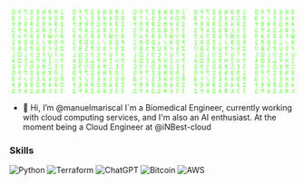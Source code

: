 ![MatrixProfile](https://github.com/manuelmariscal/manuelmariscal/blob/main/matrix.svg)

- 👋 Hi, I’m @manuelmariscal
I´m a Biomedical Engineer, currently working with cloud computing services, and I'm also an AI enthusiast. At the moment being a Cloud Engineer at @iNBest-cloud

### Skills
![Python](https://img.shields.io/badge/python-3670A0?style=for-the-badge&logo=python&logoColor=ffdd54)
![Terraform](https://img.shields.io/badge/terraform-%235835CC.svg?style=for-the-badge&logo=terraform&logoColor=white)
![ChatGPT](https://img.shields.io/badge/chatGPT-74aa9c?style=for-the-badge&logo=openai&logoColor=white)
![Bitcoin](https://img.shields.io/badge/Bitcoin-000?style=for-the-badge&logo=bitcoin&logoColor=white)
![AWS](https://img.shields.io/badge/AWS-%23FF9900.svg?style=for-the-badge&logo=amazon-aws&logoColor=white)
